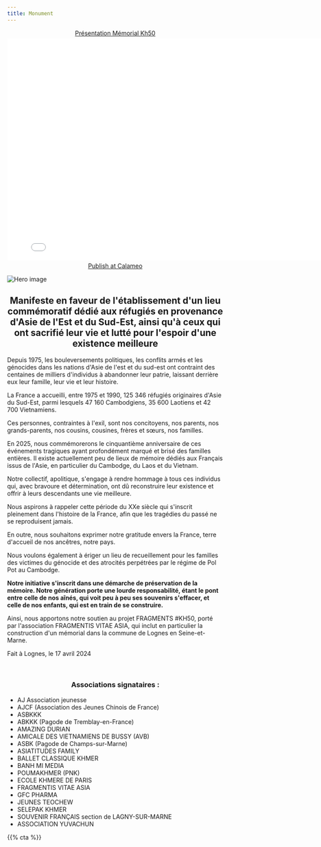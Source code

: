 ```yaml
---
title: Monument
---
```


<div style="text-align:center;"><div style="margin:8px 0px 4px;"><a href="https://www.calameo.com/books/007399873951c717bb06c" target="_blank">Présentation Mémorial Kh50</a></div><iframe src="//v.calameo.com/?bkcode=007399873951c717bb06c" width="800" height="517" frameborder="0" scrolling="no" allowtransparency allowfullscreen style="margin:0 auto;"></iframe><div style="margin:4px 0px 8px;"><a href="http://www.calameo.com/">Publish at Calameo</a></div></div>

![Hero image](/images/banniere.jpg)

<h2 style="text-align: center"> Manifeste en faveur de l'établissement d'un lieu commémoratif dédié aux réfugiés en provenance d'Asie de l'Est et du Sud-Est, ainsi qu'à ceux qui ont sacrifié leur vie et lutté pour l'espoir d'une existence meilleure</h2>

Depuis 1975, les bouleversements politiques, les conflits armés et les génocides dans les nations d'Asie de l'est et du sud-est ont contraint des centaines de milliers d'individus à abandonner leur patrie, laissant derrière eux leur famille, leur vie et leur histoire.

La France a accueilli, entre 1975 et 1990, 125 346 réfugiés originaires d'Asie du Sud-Est, parmi lesquels 47 160 Cambodgiens, 35 600 Laotiens et 42 700 Vietnamiens. 

Ces personnes, contraintes à l'exil, sont nos concitoyens, nos parents, nos grands-parents, nos cousins, cousines, frères et sœurs, nos familles. 

En 2025, nous commémorerons le cinquantième anniversaire de ces événements tragiques ayant profondément marqué et brisé des familles entières. Il existe actuellement peu de lieux de mémoire dédiés aux Français issus de l'Asie, en particulier du Cambodge, du Laos et du Vietnam.

Notre collectif, apolitique, s'engage à rendre hommage à tous ces individus qui, avec bravoure et détermination, ont dû reconstruire leur existence et offrir à leurs descendants une vie meilleure.

Nous aspirons à rappeler cette période du XXe siècle qui s'inscrit pleinement dans l'histoire de la France, afin que les tragédies du passé ne se reproduisent jamais. 

En outre, nous souhaitons exprimer notre gratitude envers la France, terre d'accueil de nos ancêtres, notre pays. 

Nous voulons également à ériger un lieu de recueillement pour les familles des victimes du génocide et des atrocités perpétrées par le régime de Pol Pot au Cambodge.

__Notre initiative s'inscrit dans une démarche de préservation de la mémoire. Notre génération porte une lourde responsabilité, étant le pont entre celle de nos aînés, qui voit peu à peu ses souvenirs s'effacer, et celle de nos enfants, qui est en train de se construire.__

Ainsi, nous apportons notre soutien au projet FRAGMENTS #KH50, porté par l'association FRAGMENTIS VITAE ASIA, qui inclut en particulier la construction d'un mémorial dans la commune de Lognes en Seine-et-Marne. 

Fait à Lognes, le 17 avril 2024

<br>

<h3 style="text-align: center">Associations signataires :</h3>

- AJ Association jeunesse 
- AJCF (Association des Jeunes Chinois de France) 
- ASBKKK
- ABKKK (Pagode de Tremblay-en-France)
- AMAZING DURIAN 
- AMICALE DES VIETNAMIENS DE BUSSY (AVB) 
- ASBK (Pagode de Champs-sur-Marne)
- ASIATITUDES FAMILY
- BALLET CLASSIQUE KHMER
- BANH MI MEDIA
- POUMAKHMER (PNK)
- ECOLE KHMERE DE PARIS 
- FRAGMENTIS VITAE ASIA 
- GFC PHARMA 
- JEUNES TEOCHEW
- SELEPAK KHMER 
- SOUVENIR FRANÇAIS section de LAGNY-SUR-MARNE 
- ASSOCIATION YUVACHUN

{{% cta %}}
